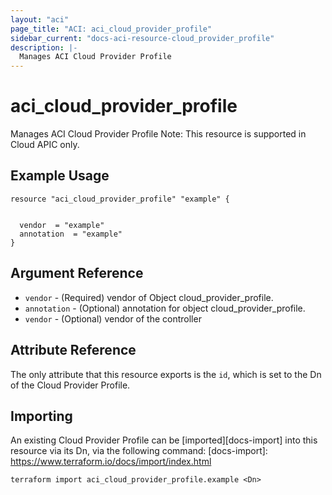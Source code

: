 ```yaml
---
layout: "aci"
page_title: "ACI: aci_cloud_provider_profile"
sidebar_current: "docs-aci-resource-cloud_provider_profile"
description: |-
  Manages ACI Cloud Provider Profile
---
```


# aci_cloud_provider_profile #
Manages ACI Cloud Provider Profile
Note: This resource is supported in Cloud APIC only.
## Example Usage ##

```hcl
resource "aci_cloud_provider_profile" "example" {


  vendor  = "example"
  annotation  = "example"
}
```
## Argument Reference ##
* `vendor` - (Required) vendor of Object cloud_provider_profile.
* `annotation` - (Optional) annotation for object cloud_provider_profile.
* `vendor` - (Optional) vendor of the controller



## Attribute Reference

The only attribute that this resource exports is the `id`, which is set to the
Dn of the Cloud Provider Profile.

## Importing ##

An existing Cloud Provider Profile can be [imported][docs-import] into this resource via its Dn, via the following command:
[docs-import]: https://www.terraform.io/docs/import/index.html


```
terraform import aci_cloud_provider_profile.example <Dn>
```